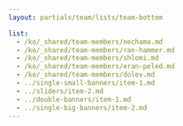 ```yaml
---
layout: partials/team/lists/team-bottom

list:
  - /ko/_shared/team-members/nechama.md
  - /ko/_shared/team-members/ran-hammer.md
  - /ko/_shared/team-members/shlomi.md
  - /ko/_shared/team-members/eran-peled.md
  - /ko/_shared/team-members/dolev.md
  - ../single-small-banners/item-1.md
  - ../sliders/item-2.md
  - ../double-banners/item-1.md
  - ../single-big-banners/item-2.md
---
```

